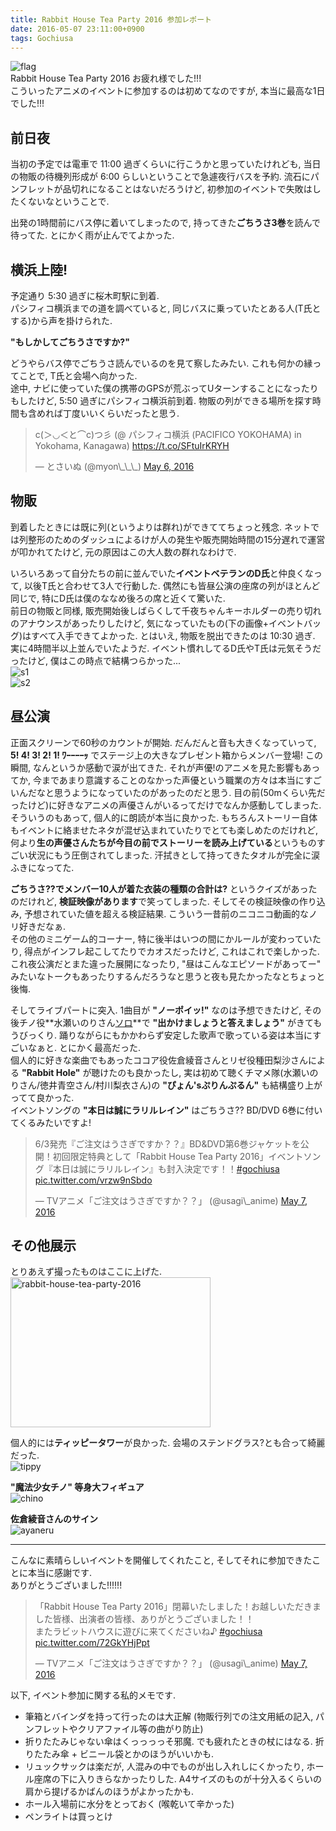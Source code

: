 ```yaml
---
title: Rabbit House Tea Party 2016 参加レポート
date: 2016-05-07 23:11:00+0900
tags: Gochiusa
---
```


![flag](https://lh3.googleusercontent.com/-fTCrPb7rNkI/Vy37V3nzgqI/AAAAAAAAGEs/eDBd046d-6wzfcXCvm_oldLezb_x9VHlgCCo/s640/IMG_3406.JPG)  
Rabbit House Tea Party 2016 お疲れ様でした!!!  
こういったアニメのイベントに参加するのは初めてなのですが, 本当に最高な1日でした!!!

<!--more-->

## 前日夜

当初の予定では電車で 11:00 過ぎくらいに行こうかと思っていたけれども, 当日の物販の待機列形成が 6:00 らしいということで急遽夜行バスを予約. 流石にパンフレットが品切れになることはないだろうけど, 初参加のイベントで失敗はしたくないなということで.

出発の1時間前にバス停に着いてしまったので, 持ってきた**ごちうさ3巻**を読んで待ってた. とにかく雨が止んでてよかった.

## 横浜上陸!

予定通り 5:30 過ぎに桜木町駅に到着.  
パシフィコ横浜までの道を調べていると, 同じバスに乗っていたとある人(T氏とする)から声を掛けられた.

**"もしかしてごちうさですか?"**

どうやらバス停でごちうさ読んでいるのを見て察したみたい. これも何かの縁ってことで, T氏と会場へ向かった.  
途中, ナビに使っていた僕の携帯のGPSが荒ぶってUターンすることになったりもしたけど, 5:50 過ぎにパシフィコ横浜前到着. 物販の列ができる場所を探す時間も含めれば丁度いいくらいだったと思う.

<blockquote class="twitter-tweet tw-align-center" data-lang="en"><p lang="ja" dir="ltr">c(＞◡＜と⌒c)つ彡 (@ パシフィコ横浜 (PACIFICO YOKOHAMA) in Yokohama, Kanagawa) <a href="https://t.co/SFtuIrKRYH">https://t.co/SFtuIrKRYH</a></p>&mdash; とさいぬ (@myon\_\_\_) <a href="https://twitter.com/myon___/status/728688846523781121">May 6, 2016</a></blockquote>
<script async src="//platform.twitter.com/widgets.js" charset="utf-8"></script>

## 物販

到着したときには既に列(というよりは群れ)ができててちょっと残念. ネットでは列整形のためのダッシュによるけが人の発生や販売開始時間の15分遅れで運営が叩かれてたけど, 元の原因はこの大人数の群れなわけで.

いろいろあって自分たちの前に並んでいた**イベントベテランのD氏**と仲良くなって, 以後T氏と合わせて3人で行動した. 偶然にも皆昼公演の座席の列がほとんど同じで, 特にD氏は僕のななめ後ろの席と近くて驚いた.  
前日の物販と同様, 販売開始後しばらくして千夜ちゃんキーホルダーの売り切れのアナウンスがあったりしたけど, 気になっていたもの(下の画像+イベントバッグ)はすべて入手できてよかった. とはいえ, 物販を脱出できたのは 10:30 過ぎ. 実に4時間半以上並んでいたようだ. イベント慣れしてるD氏やT氏は元気そうだったけど, 僕はこの時点で結構つらかった...  
![s1](https://lh3.googleusercontent.com/-MR7tj6gZvEw/Vy5zhDN9axI/AAAAAAAAGFU/mcF01L7G_t0UvntACQ2nhbRab05IF0f9gCCo/s640/IMG_3433.JPG)  
![s2](https://lh3.googleusercontent.com/-34UE8wabclo/Vy4OVoVdMgI/AAAAAAAAGFE/jINTUKphsawHDKp0lwnH1gQ8bFljZnFagCCo/s640/IMG_3432.JPG)

## 昼公演

正面スクリーンで60秒のカウントが開始. だんだんと音も大きくなっていって, **5! 4! 3! 2! 1! ﾜｰｰｰｰｯ** でステージ上の大きなプレゼント箱からメンバー登場! この瞬間, なんというか感動で涙が出てきた. それが声優!のアニメを見た影響もあってか, 今まであまり意識することのなかった声優という職業の方々は本当にすごいんだなと思うようになっていたのがあったのだと思う. 目の前(50mくらい先だったけど)に好きなアニメの声優さんがいるってだけでなんか感動してしまった.  
そういうのもあって, 個人的に朗読が本当に良かった. もちろんストーリー自体もイベントに絡ませたネタが混ぜ込まれていたりでとても楽しめたのだけれど, 何より**生の声優さんたちが今目の前でストーリーを読み上げている**というものすごい状況にもう圧倒されてしまった. 汗拭きとして持ってきたタオルが完全に涙ふきになってた.

**ごちうさ??でメンバー10人が着た衣装の種類の合計は?** というクイズがあったのだけれど, **検証映像があります**で笑ってしまった. そしてその検証映像の作り込み, 予想されていた値を超える検証結果. こういう一昔前のニコニコ動画的なノリ好きだなぁ.  
その他のミニゲーム的コーナー, 特に後半はいつの間にかルールが変わっていたり, 得点がインフレ起こしてたりでカオスだったけど, これはこれで楽しかった. これ夜公演だとまた違った展開になったり, "昼はこんなエピソードがあってー" みたいなトークもあったりするんだろうなと思うと夜も見たかったなとちょっと後悔.

そしてライブパートに突入. 1曲目が **"ノーポイッ!"** なのは予想できたけど, その後チノ役**水瀬いのりさん<u>ソロ</u>**で **"出かけましょうと答えましょう"** がきてもうびっくり. 踊りながらにもかかわらず安定した歌声で歌っている姿は本当にすごいなぁと. とにかく最高だった.  
個人的に好きな楽曲でもあったココア役佐倉綾音さんとリゼ役種田梨沙さんによる **"Rabbit Hole"** が聴けたのも良かったし, 実は初めて聴くチマメ隊(水瀬いのりさん/徳井青空さん/村川梨衣さん)の **"ぴょん'sぷりんぷるん"** も結構盛り上がってて良かった.  
イベントソングの **"本日は誠にラリルレイン"** はごちうさ?? BD/DVD 6巻に付いてくるみたいですよ!
<blockquote class="twitter-tweet tw-align-center" data-lang="en"><p lang="ja" dir="ltr">6/3発売『ご注文はうさぎですか？？』BD&amp;DVD第6巻ジャケットを公開！初回限定特典として「Rabbit House Tea Party 2016」イベントソング『本日は誠にラリルレイン』も封入決定です！！<a href="https://twitter.com/hashtag/gochiusa?src=hash">#gochiusa</a> <a href="https://t.co/vrzw9nSbdo">pic.twitter.com/vrzw9nSbdo</a></p>&mdash; TVアニメ「ご注文はうさぎですか？？」 (@usagi\_anime) <a href="https://twitter.com/usagi_anime/status/728938903411949570">May 7, 2016</a></blockquote>
<script async src="//platform.twitter.com/widgets.js" charset="utf-8"></script>

## その他展示

とりあえず撮ったものはここに上げた.  
<a data-flickr-embed="true" data-footer="true"  href="https://www.flickr.com/photos/tosainu/albums/72157667847131152" title="rabbit-house-tea-party-2016"><img src="https://farm8.staticflickr.com/7018/26845679786_cc3d9ab3b3_n.jpg" width="320" height="240" alt="rabbit-house-tea-party-2016"></a><script async src="//embedr.flickr.com/assets/client-code.js" charset="utf-8"></script>

個人的には**ティッピータワー**が良かった. 会場のステンドグラス?とも合って綺麗だった.  
![tippy](https://lh3.googleusercontent.com/-tmLeodUUM5Y/Vy6NZ7qhs5I/AAAAAAAAGGU/ppZj_-JifVoaP6nWh6jkZVL6BkLdy76iACCo/s640/IMG_3411.JPG)

**"魔法少女チノ" 等身大フィギュア**  
![chino](https://lh3.googleusercontent.com/-6h5pWzvA5Rs/Vy6N0zyCuRI/AAAAAAAAGGQ/_4sH4qtztOoNJzu3cxfBijhh4iTDcH88gCCo/s640/IMG_3367.JPG)

**佐倉綾音さんのサイン**  
![ayaneru](https://lh3.googleusercontent.com/-nd8y2nfA1gs/Vy6NwByoeFI/AAAAAAAAGGM/aDkz61o8eNcslF93ga6D6z_fNACLwh0PgCCo/s640/IMG_3388.JPG)

---

こんなに素晴らしいイベントを開催してくれたこと, そしてそれに参加できたことに本当に感謝です.  
ありがとうございました!!!!!!

<blockquote class="twitter-tweet tw-align-center" data-lang="en"><p lang="ja" dir="ltr">「Rabbit House Tea Party 2016」閉幕いたしました！お越しいただきました皆様、出演者の皆様、ありがとうございました！！<br>またラビットハウスに遊びに来てくださいね♪ <a href="https://twitter.com/hashtag/gochiusa?src=hash">#gochiusa</a> <a href="https://t.co/72GkYHjPpt">pic.twitter.com/72GkYHjPpt</a></p>&mdash; TVアニメ「ご注文はうさぎですか？？」 (@usagi\_anime) <a href="https://twitter.com/usagi_anime/status/728911489772359680">May 7, 2016</a></blockquote>
<script async src="//platform.twitter.com/widgets.js" charset="utf-8"></script>

以下, イベント参加に関する私的メモです.

- 筆箱とバインダを持って行ったのは大正解 (物販行列での注文用紙の記入, パンフレットやクリアファイル等の曲がり防止)
- 折りたたみじゃない傘はくっっっっそ邪魔. でも疲れたときの杖にはなる. 折りたたみ傘 + ビニール袋とかのほうがいいかも.
- リュックサックは楽だが, 人混みの中でものが出し入れしにくかったり, ホール座席の下に入りきらなかったりした. A4サイズのものが十分入るくらいの肩から提げるかばんのほうがよかったかも.
- ホール入場前に水分をとっておく (喉乾いて辛かった)
- ペンライトは買っとけ
